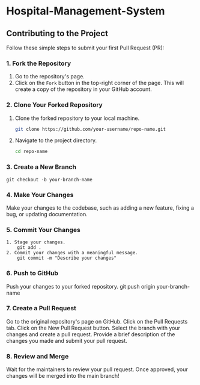 # Hospital-Management-System


## Contributing to the Project
Follow these simple steps to submit your first Pull Request (PR):

### 1. Fork the Repository
1. Go to the repository's page.
2. Click on the `Fork` button in the top-right corner of the page. This will create a copy of the repository in your GitHub account.

### 2. Clone Your Forked Repository
1. Clone the forked repository to your local machine.
   ```bash
   git clone https://github.com/your-username/repo-name.git

2. Navigate to the project directory. 
    ```bash
    cd repo-name

### 3. Create a New Branch
    git checkout -b your-branch-name

### 4. Make Your Changes
Make your changes to the codebase, such as adding a new feature, fixing a bug, or updating documentation.

### 5. Commit Your Changes
    1. Stage your changes.
        git add .
    2. Commit your changes with a meaningful message.
        git commit -m "Describe your changes"

### 6. Push to GitHub
Push your changes to your forked repository.
git push origin your-branch-name


### 7. Create a Pull Request
Go to the original repository's page on GitHub.
Click on the Pull Requests tab.
Click on the New Pull Request button.
Select the branch with your changes and create a pull request.
Provide a brief description of the changes you made and submit your pull request.
### 8. Review and Merge
Wait for the maintainers to review your pull request.
Once approved, your changes will be merged into the main branch!
